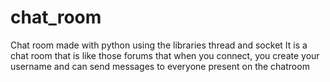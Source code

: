 # chat_room

Chat room made with python using the libraries thread and socket
It is a chat room that is like those forums that when you connect, you create your username and can send messages to everyone present on the chatroom
